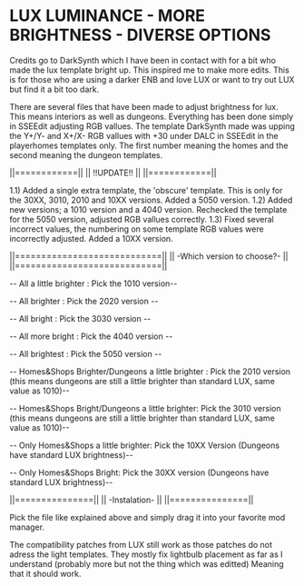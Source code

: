 # LUX LUMINANCE - MORE BRIGHTNESS - DIVERSE OPTIONS

Credits go to DarkSynth which I have been in contact with for a bit who made the lux template bright up. 
This inspired me to make more edits. This is for those who are using a darker ENB and love LUX or want to try out LUX but find it a bit too dark.

There are several files that have been made to adjust brightness for lux. This means interiors as well as dungeons. Everything has been done simply in SSEEdit adjusting RGB vallues.
The template DarkSynth made was upping the Y+/Y- and X+/X- RGB vallues with +30 under DALC in SSEEdit in the playerhomes templates only. 
The first number meaning the homes and the second meaning the dungeon templates.


 ||============||
||  !!UPDATE!!  ||
 ||============||
 
1.1) Added a single extra template, the 'obscure' template. This is only for the 30XX, 3010, 2010 and 10XX versions. Added a 5050 version.
1.2) Added new versions; a 1010 version and a 4040 version. Rechecked the template for the 5050 version, adjusted RGB vallues correctly.
1.3) Fixed several incorrect values, the numbering on some template RGB values were incorrectly adjusted. Added a 10XX version.


 ||============================||
||  -Which version to choose?-  ||
 ||============================||

-- All a little brighter : Pick the 1010 version--

-- All brighter : Pick the 2020 version --

-- All bright : Pick the 3030 version --

-- All more bright : Pick the 4040 version --

-- All brightest : Pick the 5050 version --



-- Homes&Shops Brighter/Dungeons a little brighter : Pick the 2010 version (this means dungeons are still a little brighter than standard LUX, same value as 1010)--

-- Homes&Shops Bright/Dungeons a little brighter: Pick the 3010 version (this means dungeons are still a little brighter than standard LUX, same value as 1010)--

-- Only Homes&Shops a little brighter: Pick the 10XX Version (Dungeons have standard LUX brightness)--

-- Only Homes&Shops Bright: Pick the 30XX version (Dungeons have standard LUX brightness)--


 ||===============||
||  -Instalation-  ||
 ||===============||
 
 Pick the file like explained above and simply drag it into your favorite mod manager.

 
The compatibility patches from LUX still work as those patches do not adress the light templates. 
They mostly fix lightbulb placement as far as I understand (probably more but not the thing which was editted) Meaning that it  should work.